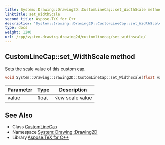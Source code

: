 ```yaml
---
title: System::Drawing::Drawing2D::CustomLineCap::set_WidthScale method
linktitle: set_WidthScale
second_title: Aspose.TeX for C++
description: 'System::Drawing::Drawing2D::CustomLineCap::set_WidthScale method. Sets the scale value of this custom cap in C++.'
type: docs
weight: 1200
url: /cpp/system.drawing.drawing2d/customlinecap/set_widthscale/
---
```

## CustomLineCap::set_WidthScale method


Sets the scale value of this custom cap.

```cpp
void System::Drawing::Drawing2D::CustomLineCap::set_WidthScale(float value)
```


| Parameter | Type | Description |
| --- | --- | --- |
| value | float | New scale value |

## See Also

* Class [CustomLineCap](../)
* Namespace [System::Drawing::Drawing2D](../../)
* Library [Aspose.TeX for C++](../../../)
